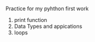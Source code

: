 Practice for my pyhthon first work                    
1. print function 
2. Data Types and appications 
3. loops 

